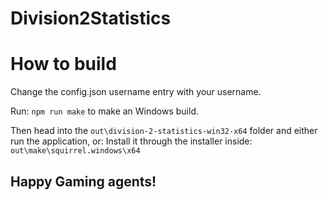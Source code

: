 # Division2Statistics

# How to build

Change the config.json username entry with your username.

Run: ```npm run make``` to make an Windows build.

Then head into the ```out\division-2-statistics-win32-x64``` folder and either run the application, or:
Install it through the installer inside: ```out\make\squirrel.windows\x64```

## Happy Gaming agents!
